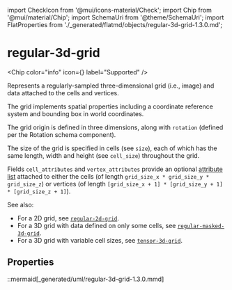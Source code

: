 import CheckIcon from '@mui/icons-material/Check';
import Chip from '@mui/material/Chip';
import SchemaUri from '@theme/SchemaUri';
import FlatProperties from './_generated/flatmd/objects/regular-3d-grid-1.3.0.md';

# regular-3d-grid

<Chip color="info" icon={<CheckIcon />} label="Supported" /><br />
<SchemaUri uri="schema/objects/regular-3d-grid/1.3.0/regular-3d-grid.schema.json" />

Represents a regularly-sampled three-dimensional grid (i.e., image) and data attached to the cells and vertices.

The grid implements spatial properties including a coordinate reference system and bounding box in world coordinates.

The grid origin is defined in three dimensions, along with `rotation` (defined per the Rotation schema component).

The size of the grid is specified in cells (see `size`), each of which has the same length, width and height (see `cell_size`) throughout the grid.

Fields `cell_attributes` and `vertex_attributes` provide an optional [attribute list](../understanding-schemas/understanding-attributes.md) attached to either the cells (of length `grid_size_x * grid_size_y * grid_size_z`) or vertices (of length `[grid_size_x + 1] * [grid_size_y + 1] * [grid_size_z + 1]`).

See also:

- For a 2D grid, see [`regular-2d-grid`](regular-2d-grid.md).
- For a 3D grid with data defined on only some cells, see [`regular-masked-3d-grid`](regular-masked-3d-grid.md).
- For a 3D grid with variable cell sizes, see [`tensor-3d-grid`](tensor-3d-grid.md).

## Properties

<FlatProperties />

::mermaid[_generated/uml/regular-3d-grid-1.3.0.mmd]
